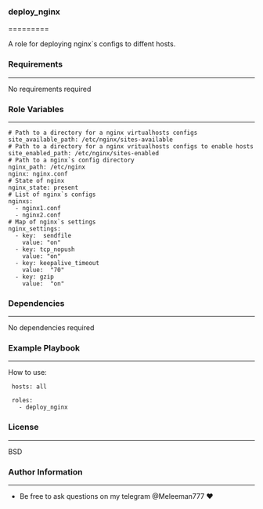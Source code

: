 ### deploy_nginx
=========

A role for deploying nginx`s configs to diffent hosts.

### Requirements
------------

No requirements required

### Role Variables
--------------
```
# Path to a directory for a nginx virtualhosts configs
site_available_path: /etc/nginx/sites-available 
# Path to a directory for a nginx vritualhosts configs to enable hosts
site_enabled_path: /etc/nginx/sites-enabled     
# Path to a nginx`s config directory
nginx_path: /etc/nginx                          
nginx: nginx.conf 
# State of nginx
nginx_state: present  
# List of nginx`s configs
nginxs: 
  - nginx1.conf
  - nginx2.conf
# Map of nginx`s settings
nginx_settings:
  - key:  sendfile
    value: "on"
  - key: tcp_nopush
    value: "on"
  - key: keepalive_timeout
    value:  "70"
  - key: gzip
    value:  "on"
```

### Dependencies
------------

No dependencies required

### Example Playbook
----------------

How to use:

```
 hosts: all

 roles:
   - deploy_nginx
```

### License
-------

BSD

### Author Information
------------------

- Be free to ask questions on my telegram @Meleeman777 :heart:
